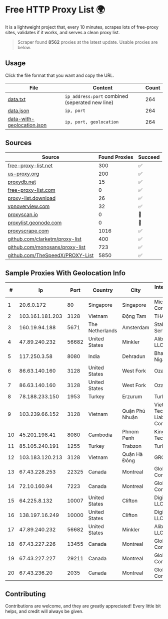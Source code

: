 
# Free HTTP Proxy List 🌍

It is a lightweight project that, every 10 minutes, scrapes lots of free-proxy sites, validates if it works, and serves a clean proxy list.


> Scraper found **8562** proxies at the latest update. Usable proxies are below.

## Usage

Click the file format that you want and copy the URL.


|File|Content|Count|
|----|-------|-----|
|[data.txt](https://raw.githubusercontent.com/themiralay/Proxy-List-World/master/data.txt)|`ip_address:port` combined (seperated new line)|264|
|[data.json](https://raw.githubusercontent.com/themiralay/Proxy-List-World/master/data.json)|`ip, port`|264|
|[data-with-geolocation.json](https://raw.githubusercontent.com/themiralay/Proxy-List-World/master/data-with-geolocation.json)|`ip, port, geolocation`|264|

## Sources

|Source|Found Proxies|Succeed|
|------|-------------|-------|
|[free-proxy-list.net](https://free-proxy-list.net)|300|✅|
|[us-proxy.org](https://www.us-proxy.org)|200|✅|
|[proxydb.net](http://proxydb.net)|15|✅|
|[free-proxy-list.com](https://free-proxy-list.com/?page=&port=&type%5B%5D=http&type%5B%5D=https&up_time=0&search=Search)|0|✅|
|[proxy-list.download](https://www.proxy-list.download/HTTP)|26|✅|
|[vpnoverview.com](https://vpnoverview.com/privacy/anonymous-browsing/free-proxy-servers)|32|✅|
|[proxyscan.io](https://www.proxyscan.io)|0|🚫|
|[proxylist.geonode.com](https://proxylist.geonode.com/api/proxy-list?limit=300&page=1&sort_by=lastChecked&sort_type=desc&protocols=http,https)|0|🚫|
|[proxyscrape.com](https://api.proxyscrape.com/v2/?request=displayproxies&protocol=http&timeout=10000&country=all&ssl=all&anonymity=all)|1016|✅|
|[github.com/clarketm/proxy-list](https://raw.githubusercontent.com/clarketm/proxy-list/master/proxy-list-raw.txt)|400|✅|
|[github.com/monosans/proxy-list](https://raw.githubusercontent.com/monosans/proxy-list/main/proxies/http.txt)|723|✅|
|[github.com/TheSpeedX/PROXY-List](https://raw.githubusercontent.com/TheSpeedX/PROXY-List/master/http.txt)|5850|✅|


## Sample Proxies With Geolocation Info

|#|Ip|Port|Country|City|Internet Service Provider|
|-|--|----|-------|----|-------------------------|
|1|20.6.0.172|80|Singapore|Singapore|Microsoft Corporation|
|2|103.161.181.203|3128|Vietnam|Động Tam|THAIAN|
|3|160.19.94.188|5671|The Netherlands|Amsterdam|Stallion Network Services Limited|
|4|47.89.240.232|56682|United States|Minkler|Alibaba.com LLC|
|5|117.250.3.58|8080|India|Dehradun|Bharat Sanchar Nigam Ltd|
|6|86.63.140.160|3128|United States|West Fork|OzarksGo, LLC|
|7|86.63.140.160|3128|United States|West Fork|OzarksGo, LLC|
|8|78.188.233.150|1953|Turkey|Erzurum|TurkTelecom|
|9|103.239.66.152|3128|Vietnam|Quận Phú Nhuận|Viet Digital Technology Liability Company|
|10|45.201.198.41|8080|Cambodia|Phnom Penh|King Technologies Co|
|11|85.105.240.191|1255|Turkey|Trabzon|TurkTelecom|
|12|103.183.120.213|3128|Vietnam|Quận Hà Đông|GRCITY|
|13|67.43.228.253|22325|Canada|Montreal|GloboTech Communications|
|14|72.10.160.94|7223|Canada|Montreal|GloboTech Communications|
|15|64.225.8.132|10007|United States|Clifton|DigitalOcean, LLC|
|16|138.197.16.249|10000|United States|Clifton|DigitalOcean, LLC|
|17|47.89.240.232|56682|United States|Minkler|Alibaba.com LLC|
|18|67.43.227.226|13455|Canada|Montreal|GloboTech Communications|
|19|67.43.227.227|29211|Canada|Montreal|GloboTech Communications|
|20|67.43.236.20|2035|Canada|Montreal|GloboTech Communications|



## Contributing

Contributions are welcome, and they are greatly appreciated! Every
little bit helps, and credit will always be given.

